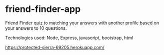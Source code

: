 # friend-finder-app

Friend Finder quiz to matching your answers with another profile based on your answers to 10 questions.

Technologies used: Node, Express, javascript, bootstrap, html

https://protected-sierra-69205.herokuapp.com/
